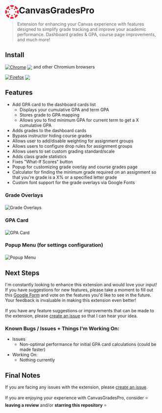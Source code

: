 # <img src="./logo.png" width="45" align="left"> CanvasGradesPro

> Extension for enhancing your Canvas experience with features designed to simplify grade tracking and improve your academic performance. Dashboard grades & GPA, course page improvements, and much more!

## Install

[link-chrome]: https://chromewebstore.google.com/detail/canvasgradespro/llckodagdcbdenhnjkhkpeeeajodfldc 'Version published on Chrome Web Store'
[link-firefox]: https://addons.mozilla.org/en-US/firefox/addon/canvasgradespro/ 'Version published on Mozilla Add-ons'

[<img src="https://raw.githubusercontent.com/alrra/browser-logos/90fdf03c/src/chrome/chrome.svg" width="48" alt="Chrome" valign="middle">][link-chrome] [<img valign="middle" src="https://img.shields.io/chrome-web-store/v/llckodagdcbdenhnjkhkpeeeajodfldc.svg?label=%20">][link-chrome] and other Chromium browsers

[<img src="https://raw.githubusercontent.com/alrra/browser-logos/90fdf03c/src/firefox/firefox.svg" width="48" alt="Firefox" valign="middle">][link-firefox] [<img valign="middle" src="https://img.shields.io/amo/v/canvasgradespro.svg?label=%20">][link-firefox]

## Features 

- Add GPA card to the dashboard cards list
    - Displays your cumulative GPA and term GPA
    - Stores grade to GPA mapping
    - Allows you to find minimum GPA for current term to get a X cumulative GPA
- Adds grades to the dashboard cards
- Bypass instructor hiding course grades
- Allows user to add/disable weighting for assignment groups
- Allows users to configure drop rules for assignment groups
- Allows users to set custom grading standard/scale
- Adds class grade statistics
- Fixes "What-If Scores" button
- Popup for customizing grade overlay and course grades page
- Calculator for finding the minimum grade required on an assignment so that you're grade is a X% or a specified letter grade
- Custom font support for the grade overlays via Google Fonts


### Grade Overlays
<img src="https://i.ibb.co/1vB5hXb/extension-Store-Picture2.png" alt="Grade Overlays" valign="middle" align="middle">

### GPA Card
<img src="https://i.ibb.co/FBCYdXc/extension-Store-Picture.png" alt="GPA Card" valign="middle" align="middle">

### Popup Menu (for settings configuration)
<img src="https://i.ibb.co/V9dDgSt/extension-Store-Picture3.png" alt="Popup Menu" valign="middle" align="middle">

## Next Steps 

I'm constantly looking to enhance this extension and would love your input! If you have suggestions for new features, please take a moment to fill out this [Google Form](https://docs.google.com/forms/d/e/1FAIpQLSdjEcsXiOFBt0HN6t7ra3wvjiaJJREMW35u_u3CsmOzR3aaKA/viewform) and vote on the features you'd like to see in the future. 
Your feedback is invaluable in making this extension even better!
<br><br>
If you have any feature suggestions or improvements that can be made to the extension, please [create an issue](https://github.com/NerdyGamer05/CanvasGradesPro/issues/new) so that I can hear your idea.

### Known Bugs / Issues + Things I'm Working On:
- Issues
  - Non-optimal performance for initial GPA card calculations (could be made faster)
- Working On:
  - Nothing currently

## Final Notes

If you are facing any issues with the extension, please [create an issue](https://github.com/NerdyGamer05/CanvasGradesPro/issues/new).<br><br>
If you are enjoying your experience with CanvasGradesPro, consider ⭐ **leaving a review**  and/or **starring this repository** ⭐
